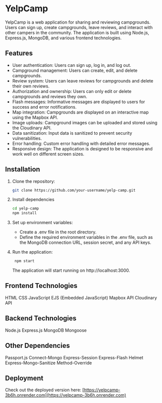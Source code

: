 # YelpCamp
YelpCamp is a web application for sharing and reviewing campgrounds. Users can sign up, create campgrounds, leave reviews, and interact with other campers in the community. The application is built using Node.js, Express.js, MongoDB, and various frontend technologies.

## Features

- User authentication: Users can sign up, log in, and log out.
- Campground management: Users can create, edit, and delete campgrounds.
- Review system: Users can leave reviews for campgrounds and delete their own reviews.
- Authorization and ownership: Users can only edit or delete campgrounds and reviews they own.
- Flash messages: Informative messages are displayed to users for success and error notifications.
- Map integration: Campgrounds are displayed on an interactive map using the Mapbox API.
- Image uploads: Campground images can be uploaded and stored using the Cloudinary API.
- Data sanitization: Input data is sanitized to prevent security vulnerabilities.
- Error handling: Custom error handling with detailed error messages.
- Responsive design: The application is designed to be responsive and work well on different screen sizes.

## Installation

1. Clone the repository:

   ```bash 
   git clone https://github.com/your-username/yelp-camp.git
   ```      

3. Install dependencies

   ```bash 
   cd yelp-camp
   npm install
   ```     


5. Set up environment variables:
   * Create a .env file in the root directory.
   * Define the required environment variables in the .env file, such as the MongoDB connection URL, session secret, and any API keys.

6. Run the application:

   ```bash 
    npm start
    ```     
   The application will start running on http://localhost:3000.


## Frontend Technologies

HTML
CSS
JavaScript
EJS (Embedded JavaScript)
Mapbox API
Cloudinary API

## Backend Technologies

Node.js
Express.js
MongoDB
Mongoose

## Other Dependencies

Passport.js
Connect-Mongo
Express-Session
Express-Flash
Helmet
Express-Mongo-Sanitize
Method-Override

## Deployment 

Check out the deployed version here: [https://yelpcamp-3b6h.onrender.com](https://yelpcamp-3b6h.onrender.com)
